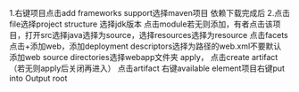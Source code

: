 

1.右键项目点击add frameworks support选择maven项目
依赖下载完成后
2.点击file选择project structure 选择jdk版本
  点击module若无则添加，有者点击该项目，打开src选择java选择为source，选择resources选择为resource
  点击facets点击+添加web，添加deployment descriptors选择为路径的web.xml不要默认
  添加web source directories选择webapp文件夹
  apply，
  点击create artifact（若无则apply后关闭再进入）
  点击artifact 右键available element项目右键put into Output root
